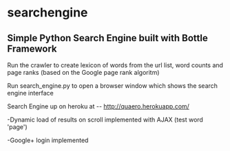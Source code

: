 searchengine
============

Simple Python Search Engine built with Bottle Framework
----------------------------------------------------------

Run the crawler to create lexicon of words from the url list, word counts and page ranks (based on the Google page rank algoritm)

Run search_engine.py to open a browser window which shows the search engine interface

Search Engine up on heroku at -- http://quaero.herokuapp.com/


-Dynamic load of results on scroll implemented with AJAX (test word 'page')

-Google+ login implemented
